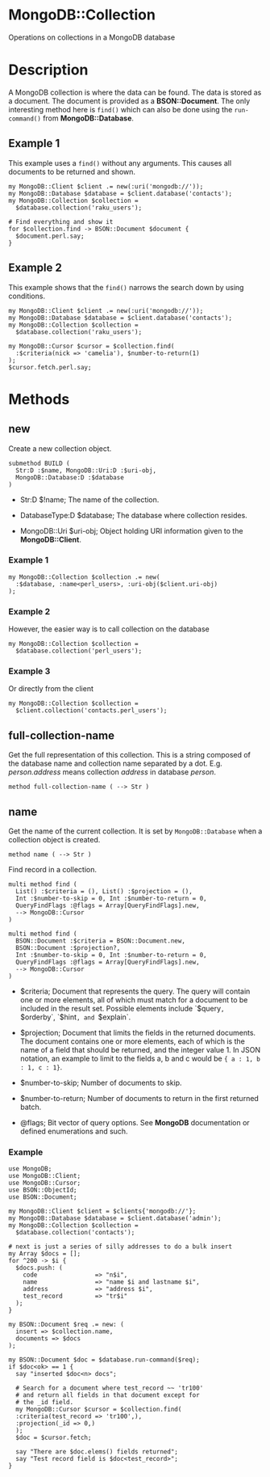 MongoDB::Collection
===================

Operations on collections in a MongoDB database

Description
===========

A MongoDB collection is where the data can be found. The data is stored as a document. The document is provided as a **BSON::Document**. The only interesting method here is `find()` which can also be done using the `run-command()` from **MongoDB::Database**.

Example 1
---------

This example uses a `find()` without any arguments. This causes all documents to be returned and shown.

    my MongoDB::Client $client .= new(:uri('mongodb://'));
    my MongoDB::Database $database = $client.database('contacts');
    my MongoDB::Collection $collection =
      $database.collection('raku_users');

    # Find everything and show it
    for $collection.find -> BSON::Document $document {
      $document.perl.say;
    }

Example 2
---------

This example shows that the `find()` narrows the search down by using conditions.

    my MongoDB::Client $client .= new(:uri('mongodb://'));
    my MongoDB::Database $database = $client.database('contacts');
    my MongoDB::Collection $collection =
      $database.collection('raku_users');

    my MongoDB::Cursor $cursor = $collection.find(
      :$criteria(nick => 'camelia'), $number-to-return(1)
    );
    $cursor.fetch.perl.say;

Methods
=======

new
---

Create a new collection object.

    submethod BUILD (
      Str:D :$name, MongoDB::Uri:D :$uri-obj,
      MongoDB::Database:D :$database
    )

  * Str:D $!name; The name of the collection.

  * DatabaseType:D $database; The database where collection resides.

  * MongoDB::Uri $uri-obj; Object holding URI information given to the **MongoDB::Client**.

### Example 1

    my MongoDB::Collection $collection .= new(
      :$database, :name<perl_users>, :uri-obj($client.uri-obj)
    );

### Example 2

However, the easier way is to call collection on the database

    my MongoDB::Collection $collection =
      $database.collection('perl_users');

### Example 3

Or directly from the client

    my MongoDB::Collection $collection =
      $client.collection('contacts.perl_users');

full-collection-name
--------------------

Get the full representation of this collection. This is a string composed of the database name and collection name separated by a dot. E.g. *person.address* means collection *address* in database *person*.

    method full-collection-name ( --> Str )

name
----

Get the name of the current collection. It is set by `MongoDB::Database` when a collection object is created.

    method name ( --> Str )

Find record in a collection.

    multi method find (
      List() :$criteria = (), List() :$projection = (),
      Int :$number-to-skip = 0, Int :$number-to-return = 0,
      QueryFindFlags :@flags = Array[QueryFindFlags].new,
      --> MongoDB::Cursor
    )

    multi method find (
      BSON::Document :$criteria = BSON::Document.new,
      BSON::Document :$projection?,
      Int :$number-to-skip = 0, Int :$number-to-return = 0,
      QueryFindFlags :@flags = Array[QueryFindFlags].new,
      --> MongoDB::Cursor
    )

  * $criteria; Document that represents the query. The query will contain one or more elements, all of which must match for a document to be included in the result set. Possible elements include `$query`, `$orderby`, `$hint`, and `$explain`.

  * $projection; Document that limits the fields in the returned documents. The document contains one or more elements, each of which is the name of a field that should be returned, and the integer value 1. In JSON notation, an example to limit to the fields a, b and c would be `{ a : 1, b : 1, c : 1}`.

  * $number-to-skip; Number of documents to skip.

  * $number-to-return; Number of documents to return in the first returned batch.

  * @flags; Bit vector of query options. See **MongoDB** documentation or defined enumerations and such.

### Example

    use MongoDB;
    use MongoDB::Client;
    use MongoDB::Cursor;
    use BSON::ObjectId;
    use BSON::Document;

    my MongoDB::Client $client = $clients{'mongodb://'};
    my MongoDB::Database $database = $client.database('admin');
    my MongoDB::Collection $collection =
      $database.collection('contacts');

    # next is just a series of silly addresses to do a bulk insert
    my Array $docs = [];
    for ^200 -> $i {
      $docs.push: (
        code                => "n$i",
        name                => "name $i and lastname $i",
        address             => "address $i",
        test_record         => "tr$i"
      );
    }

    my BSON::Document $req .= new: (
      insert => $collection.name,
      documents => $docs
    );

    my BSON::Document $doc = $database.run-command($req);
    if $doc<ok> == 1 {
      say "inserted $doc<n> docs";

      # Search for a document where test_record ~~ 'tr100'
      # and return all fields in that document except for
      # the _id field.
      my MongoDB::Cursor $cursor = $collection.find(
      :criteria(test_record => 'tr100',),
      :projection(_id => 0,)
      );
      $doc = $cursor.fetch;

      say "There are $doc.elems() fields returned";
      say "Test record field is $doc<test_record>";
    }

